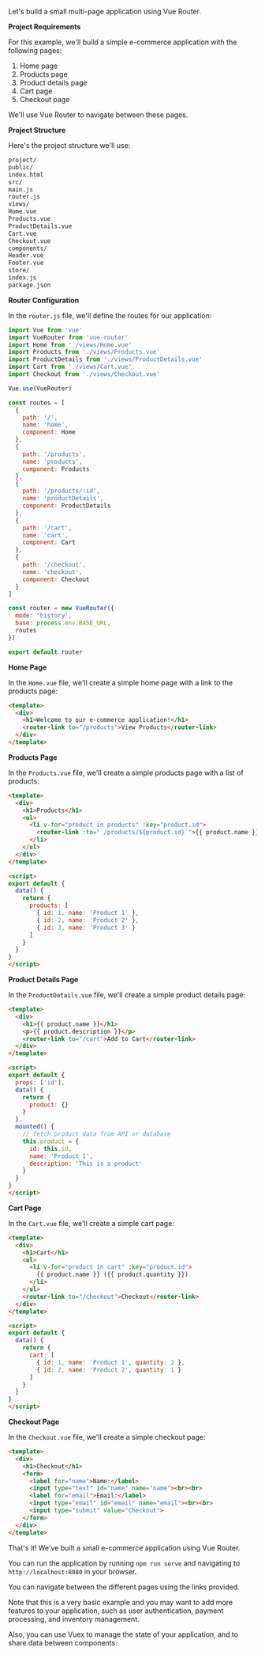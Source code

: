 Let's build a small multi-page application using Vue Router.

**Project Requirements**

For this example, we'll build a simple e-commerce application with the following pages:

1. Home page
2. Products page
3. Product details page
4. Cart page
5. Checkout page

We'll use Vue Router to navigate between these pages.

**Project Structure**

Here's the project structure we'll use:
```bash
project/
public/
index.html
src/
main.js
router.js
views/
Home.vue
Products.vue
ProductDetails.vue
Cart.vue
Checkout.vue
components/
Header.vue
Footer.vue
store/
index.js
package.json
```
**Router Configuration**

In the `router.js` file, we'll define the routes for our application:
```javascript
import Vue from 'vue'
import VueRouter from 'vue-router'
import Home from './views/Home.vue'
import Products from './views/Products.vue'
import ProductDetails from './views/ProductDetails.vue'
import Cart from './views/Cart.vue'
import Checkout from './views/Checkout.vue'

Vue.use(VueRouter)

const routes = [
  {
    path: '/',
    name: 'home',
    component: Home
  },
  {
    path: '/products',
    name: 'products',
    component: Products
  },
  {
    path: '/products/:id',
    name: 'productDetails',
    component: ProductDetails
  },
  {
    path: '/cart',
    name: 'cart',
    component: Cart
  },
  {
    path: '/checkout',
    name: 'checkout',
    component: Checkout
  }
]

const router = new VueRouter({
  mode: 'history',
  base: process.env.BASE_URL,
  routes
})

export default router
```
**Home Page**

In the `Home.vue` file, we'll create a simple home page with a link to the products page:
```html
<template>
  <div>
    <h1>Welcome to our e-commerce application!</h1>
    <router-link to="/products">View Products</router-link>
  </div>
</template>
```
**Products Page**

In the `Products.vue` file, we'll create a simple products page with a list of products:
```html
<template>
  <div>
    <h1>Products</h1>
    <ul>
      <li v-for="product in products" :key="product.id">
        <router-link :to="`/products/${product.id}`">{{ product.name }}</router-link>
      </li>
    </ul>
  </div>
</template>

<script>
export default {
  data() {
    return {
      products: [
        { id: 1, name: 'Product 1' },
        { id: 2, name: 'Product 2' },
        { id: 3, name: 'Product 3' }
      ]
    }
  }
}
</script>
```
**Product Details Page**

In the `ProductDetails.vue` file, we'll create a simple product details page:
```html
<template>
  <div>
    <h1>{{ product.name }}</h1>
    <p>{{ product.description }}</p>
    <router-link to="/cart">Add to Cart</router-link>
  </div>
</template>

<script>
export default {
  props: ['id'],
  data() {
    return {
      product: {}
    }
  },
  mounted() {
    // fetch product data from API or database
    this.product = {
      id: this.id,
      name: 'Product 1',
      description: 'This is a product'
    }
  }
}
</script>
```
**Cart Page**

In the `Cart.vue` file, we'll create a simple cart page:
```html
<template>
  <div>
    <h1>Cart</h1>
    <ul>
      <li v-for="product in cart" :key="product.id">
        {{ product.name }} ({{ product.quantity }})
      </li>
    </ul>
    <router-link to="/checkout">Checkout</router-link>
  </div>
</template>

<script>
export default {
  data() {
    return {
      cart: [
        { id: 1, name: 'Product 1', quantity: 2 },
        { id: 2, name: 'Product 2', quantity: 1 }
      ]
    }
  }
}
</script>
```
**Checkout Page**

In the `Checkout.vue` file, we'll create a simple checkout page:
```html
<template>
  <div>
    <h1>Checkout</h1>
    <form>
      <label for="name">Name:</label>
      <input type="text" id="name" name="name"><br><br>
      <label for="email">Email:</label>
      <input type="email" id="email" name="email"><br><br>
      <input type="submit" value="Checkout">
    </form>
  </div>
</template>
```
That's it! We've built a small e-commerce application using Vue Router.

You can run the application by running `npm run serve` and navigating to `http://localhost:8080` in your browser.

You can navigate between the different pages using the links provided.

Note that this is a very basic example and you may want to add more features to your application, such as user authentication, payment processing, and inventory management.

Also, you can use Vuex to manage the state of your application, and to share data between components.